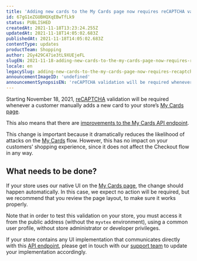 ```yaml
---
title: 'Adding new cards to the My Cards page now requires reCAPTCHA validation'
id: 67gG1eZGUBHQXqEBwTfLk9
status: PUBLISHED
createdAt: 2021-11-18T13:23:24.255Z
updatedAt: 2021-11-18T14:05:02.683Z
publishedAt: 2021-11-18T14:05:02.683Z
contentType: updates
productTeam: Shopping
author: 2Gy429C47ie3tL9XUEjeFL
slugEN: 2021-11-18-adding-new-cards-to-the-my-cards-page-now-requires-recaptcha-validation
locale: en
legacySlug: adding-new-cards-to-the-my-cards-page-now-requires-recaptcha-validation
announcementImageID: 'undefined'
announcementSynopsisEN: 'reCAPTCHA validation will be required whenever a customer manually adds a new card to your store’s My Cards page.'
---
```


Starting November 18, 2021, [reCAPTCHA](https://developers.google.com/recaptcha/docs/display) validation will be required whenever a customer manually adds a new card to your store’s [My Cards page](/en/tutorial/como-funciona-a-minha-conta--2BQ3GiqhqGJTXsWVuio3Xh#cartoes).

This also means that there are [improvements to the My Cards API endpoint](https://developers.vtex.com/vtex-developer-docs/changelog/improvements-my-cards-api-endpoint).

This change is important because it dramatically reduces the likelihood of  attacks on the [My Cards](/en/tutorial/como-funciona-a-minha-conta--2BQ3GiqhqGJTXsWVuio3Xh#cartoes) flow. However, this has no impact on your customers’ shopping experience, since it does not affect the Checkout flow in any way.

## What needs to be done?

If your store uses our native UI on the [My Cards page](/en/tutorial/como-funciona-a-minha-conta--2BQ3GiqhqGJTXsWVuio3Xh#cartoes), the change should happen automatically. In this case, we expect no action will be required, but we recommend that you review the page layout, to make sure it works properly.

Note that in order to test this validation on your store, you must access it from the public address (without the `myvtex` environment), using a common user profile, without store administrator or developer privileges.

If your store contains any UI implementation that communicates directly with this [API endpoint](https://developers.vtex.com/vtex-developer-docs/changelog/improvements-my-cards-api-endpoint), please get in touch with our [support team](https://help.vtex.com/en/support) to update your implementation accordingly.

